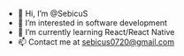 - 👋 Hi, I’m @SebicuS
- 👀 I’m interested in software development
- 🌱 I’m currently learning React/React Native
- 📫 Contact me at sebicus0720@gmail.com

<!---
SebicuS/SebicuS is a ✨ special ✨ repository because its `README.md` (this file) appears on your GitHub profile.
You can click the Preview link to take a look at your changes.
--->
